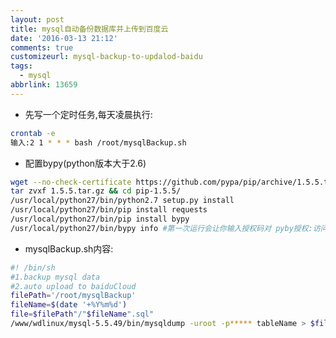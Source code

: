 ```yaml
---
layout: post
title: mysql自动备份数据库并上传到百度云
date: '2016-03-13 21:12'
comments: true
customizeurl: mysql-backup-to-updalod-baidu
tags:
  - mysql
abbrlink: 13659
---
```


- 先写一个定时任务,每天凌晨执行:

```bash
crontab -e 
输入:2 1 * * * bash /root/mysqlBackup.sh
```

- 配置bypy(python版本大于2.6)

```bash
wget --no-check-certificate https://github.com/pypa/pip/archive/1.5.5.tar.gz
tar zvxf 1.5.5.tar.gz && cd pip-1.5.5/
/usr/local/python27/bin/python2.7 setup.py install
/usr/local/python27/bin/pip install requests
/usr/local/python27/bin/pip install bypy
/usr/local/python27/bin/bypy info #第一次运行会让你输入授权码对 pyby授权:访问提示的URL,获取授权码.pyby相关命令自行查找.
```

- mysqlBackup.sh内容:
<!-- more -->
```bash
#! /bin/sh
#1.backup mysql data
#2.auto upload to baiduCloud
filePath='/root/mysqlBackup'
fileName=$(date '+%Y%m%d')
file=$filePath"/"$fileName".sql"
/www/wdlinux/mysql-5.5.49/bin/mysqldump -uroot -p***** tableName > $file && /usr/local/python27/bin/bypy upload $file
```